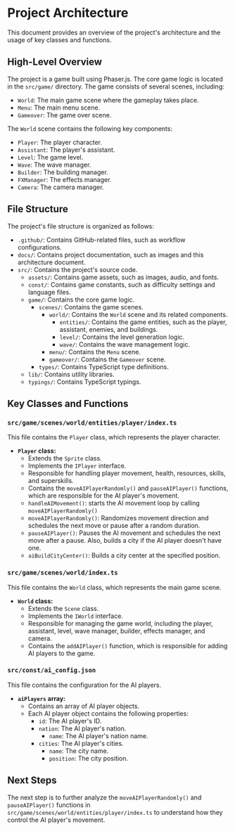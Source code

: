 # Project Architecture

This document provides an overview of the project's architecture and the usage of key classes and functions.

## High-Level Overview

The project is a game built using Phaser.js. The core game logic is located in the `src/game/` directory. The game consists of several scenes, including:

*   `World`: The main game scene where the gameplay takes place.
*   `Menu`: The main menu scene.
*   `Gameover`: The game over scene.

The `World` scene contains the following key components:

*   `Player`: The player character.
*   `Assistant`: The player's assistant.
*   `Level`: The game level.
*   `Wave`: The wave manager.
*   `Builder`: The building manager.
*   `FXManager`: The effects manager.
*   `Camera`: The camera manager.

## File Structure

The project's file structure is organized as follows:

*   `.github/`: Contains GitHub-related files, such as workflow configurations.
*   `docs/`: Contains project documentation, such as images and this architecture document.
*   `src/`: Contains the project's source code.
    *   `assets/`: Contains game assets, such as images, audio, and fonts.
    *   `const/`: Contains game constants, such as difficulty settings and language files.
    *   `game/`: Contains the core game logic.
        *   `scenes/`: Contains the game scenes.
            *   `world/`: Contains the `World` scene and its related components.
                *   `entities/`: Contains the game entities, such as the player, assistant, enemies, and buildings.
                *   `level/`: Contains the level generation logic.
                *   `wave/`: Contains the wave management logic.
            *   `menu/`: Contains the `Menu` scene.
            *   `gameover/`: Contains the `Gameover` scene.
        *   `types/`: Contains TypeScript type definitions.
    *   `lib/`: Contains utility libraries.
    *   `typings/`: Contains TypeScript typings.

## Key Classes and Functions

### `src/game/scenes/world/entities/player/index.ts`

This file contains the `Player` class, which represents the player character.

*   **`Player` class:**
    *   Extends the `Sprite` class.
    *   Implements the `IPlayer` interface.
    *   Responsible for handling player movement, health, resources, skills, and superskills.
    *   Contains the `moveAIPlayerRandomly()` and `pauseAIPlayer()` functions, which are responsible for the AI player's movement.
    *   `handleAIMovement()`: starts the AI movement loop by calling `moveAIPlayerRandomly()`
    *   `moveAIPlayerRandomly()`: Randomizes movement direction and schedules the next move or pause after a random duration.
    *   `pauseAIPlayer()`: Pauses the AI movement and schedules the next move after a pause. Also, builds a city if the AI player doesn't have one.
    *   `aiBuildCityCenter()`: Builds a city center at the specified position.

### `src/game/scenes/world/index.ts`

This file contains the `World` class, which represents the main game scene.

*   **`World` class:**
    *   Extends the `Scene` class.
    *   Implements the `IWorld` interface.
    *   Responsible for managing the game world, including the player, assistant, level, wave manager, builder, effects manager, and camera.
    *   Contains the `addAIPlayer()` function, which is responsible for adding AI players to the game.

### `src/const/ai_config.json`

This file contains the configuration for the AI players.

*   **`aiPlayers` array:**
    *   Contains an array of AI player objects.
    *   Each AI player object contains the following properties:
        *   `id`: The AI player's ID.
        *   `nation`: The AI player's nation.
            *   `name`: The AI player's nation name.
        *   `cities`: The AI player's cities.
            *   `name`: The city name.
            *   `position`: The city position.

## Next Steps

The next step is to further analyze the `moveAIPlayerRandomly()` and `pauseAIPlayer()` functions in `src/game/scenes/world/entities/player/index.ts` to understand how they control the AI player's movement.